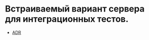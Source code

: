 # Встраиваемый вариант сервера для интеграционных тестов.

- [ADR](../../../adr/006-embedded-test-realtime-server.md)
